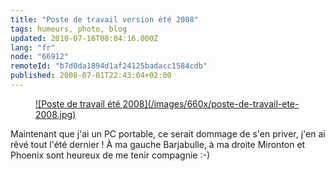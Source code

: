 ```yaml
---
title: "Poste de travail version été 2008"
tags: humeurs, photo, blog
updated: 2010-07-16T08:04:16.000Z
lang: "fr"
node: "66912"
remoteId: "b7d0da1894d1af24125badacc1584cdb"
published: 2008-07-01T22:43:04+02:00
---
```

<figure class="object-center"><a href="/images/poste-de-travail-ete-2008.jpg">![Poste de travail été 2008](/images/660x/poste-de-travail-ete-2008.jpg)
</a></figure>


Maintenant que j'ai un PC portable, ce serait dommage de s'en priver, j'en ai rêvé tout l'été dernier ! À ma gauche Barjabulle, à ma droite Mironton et Phoenix sont heureux de me tenir compagnie :-)

